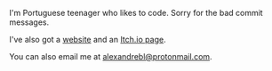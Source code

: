 I'm Portuguese teenager who likes to code. Sorry for the bad commit messages.

I've also got a [website](https://alexandrebl.com) and an [Itch.io page](https://alexandrebl.itch.io/).

You can also email me at alexandrebl@protonmail.com.
